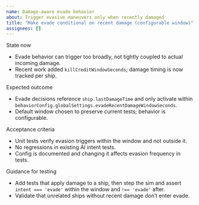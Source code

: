 ```yaml
---
name: Damage-aware evade behavior
about: Trigger evasive maneuvers only when recently damaged
title: "Make evade conditional on recent damage (configurable window)"
assignees: []
---
```


State now

- Evade behavior can trigger too broadly, not tightly coupled to actual incoming damage.
- Recent work added `killCreditWindowSeconds`; damage timing is now tracked per ship.

Expected outcome

- Evade decisions reference `ship.lastDamageTime` and only activate within `behaviorConfig.globalSettings.evadeRecentDamageWindowSeconds`.
- Default window chosen to preserve current tests; behavior is configurable.

Acceptance criteria

- Unit tests verify evasion triggers within the window and not outside it.
- No regressions in existing AI intent tests.
- Config is documented and changing it affects evasion frequency in tests.

Guidance for testing

- Add tests that apply damage to a ship, then step the sim and assert `intent === 'evade'` within the window and `!== 'evade'` after.
- Validate that unrelated ships without recent damage don’t enter evade.
